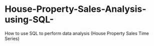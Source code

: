 # House-Property-Sales-Analysis-using-SQL-
How to use SQL to perform data analysis (House Property Sales Time Series)
